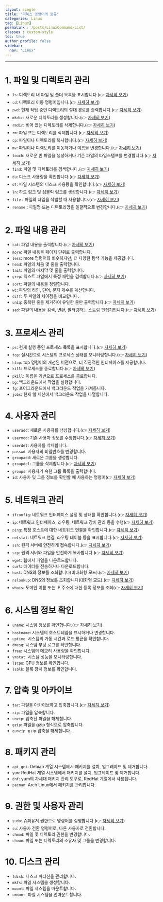 ```yaml
---
layout: single
title: "리눅스 명령어의 종류"
categories: Linux
tag: [Linux]
permalink : /posts/LinuxCommand-List/
classes : custom-style
toc: true
author_profile: false
sidebar:
  nav: "Linux"
---
```


<hr>

# 1. 파일 및 디렉토리 관리

- `ls`: 디렉토리 내 파일 및 폴더 목록을 표시합니다.(👉 [자세히 보기](https://ehdgur5123.github.io/posts/LinuxCommand-ls))
- `cd`: 디렉토리 이동 명령어입니다.(👉 [자세히 보기](https://ehdgur5123.github.io/posts/LinuxCommand-cd))
- `pwd`: 현재 작업 중인 디렉토리의 절대 경로를 출력합니다.(👉 [자세히 보기](https://ehdgur5123.github.io/posts/LinuxCommand-pwd))
- `mkdir`: 새로운 디렉토리를 생성합니다.(👉 [자세히 보기](https://ehdgur5123.github.io/posts/LinuxCommand-mkdir))
- `rmdir`: 비어 있는 디렉토리를 삭제합니다.(👉 [자세히 보기](https://ehdgur5123.github.io/posts/LinuxCommand-rmdir))
- `rm`: 파일 또는 디렉토리를 삭제합니다.(👉 [자세히 보기](https://ehdgur5123.github.io/posts/LinuxCommand-rm))
- `cp`: 파일이나 디렉토리를 복사합니다.(👉 [자세히 보기](https://ehdgur5123.github.io/posts/LinuxCommand-cp))
- `mv`: 파일이나 디렉토리를 이동하거나 이름을 변경합니다.(👉 [자세히 보기](https://ehdgur5123.github.io/posts/LinuxCommand-mv))
- `touch`: 새로운 빈 파일을 생성하거나 기존 파일의 타임스탬프를 변경합니다.(👉 [자세히 보기](https://ehdgur5123.github.io/posts/LinuxCommand-touch))
- `find`: 파일 및 디렉토리를 검색합니다.(👉 [자세히 보기](https://ehdgur5123.github.io/posts/LinuxCommand-find))
- `du`: 디스크 사용량을 확인합니다.(👉 [자세히 보기](https://ehdgur5123.github.io/posts/LinuxCommand-du))
- `df`: 파일 시스템의 디스크 사용량을 확인합니다.(👉 [자세히 보기](https://ehdgur5123.github.io/posts/LinuxCommand-df))
- `ln`: 하드 링크 및 심볼릭 링크를 생성합니다.(👉 [자세히 보기](https://ehdgur5123.github.io/posts/LinuxCommand-ln))
- `file` : 파일의 타입을 식별할 때 사용합니다.(👉 [자세히 보기](https://ehdgur5123.github.io/posts/LinuxCommand-file))
- `rename` : 파일명 또는 디렉토리명을 일괄적으로 변경합니다.(👉 [자세히 보기](https://ehdgur5123.github.io/posts/LinuxCommand-rename))

# 2. 파일 내용 관리

- `cat`: 파일 내용을 출력합니다.(👉 [자세히 보기](https://ehdgur5123.github.io/posts/LinuxCommand-cat))
- `more`: 파일 내용을 페이지 단위로 출력합니다.
- `less`: more 명령어와 비슷하지만, 더 다양한 탐색 기능을 제공합니다.
- `head`: 파일의 처음 몇 줄을 출력합니다.
- `tail`: 파일의 마지막 몇 줄을 출력합니다.
- `grep`: 텍스트 파일에서 특정 패턴을 검색합니다.(👉 [자세히 보기](https://ehdgur5123.github.io/posts/LinuxCommand-grep))
- `sort`: 파일의 내용을 정렬합니다.
- `wc`: 파일의 라인, 단어, 문자 개수를 계산합니다.
- `diff`: 두 파일의 차이점을 비교합니다.
- `uniq`: 중복된 줄을 제거하여 유일한 줄만 출력합니다.(👉 [자세히 보기](https://ehdgur5123.github.io/posts/LinuxCommand-uniq))
- `sed`: 파일의 내용을 검색, 변환, 필터링하는 스트림 편집기입니다.(👉 [자세히 보기](https://ehdgur5123.github.io/posts/LinuxCommand-sed))

# 3. 프로세스 관리

- `ps`: 현재 실행 중인 프로세스 목록을 표시합니다.(👉 [자세히 보기](https://ehdgur5123.github.io/posts/LinuxCommand-ps))
- `top`: 실시간으로 시스템의 프로세스 상태를 모니터링합니다.(👉 [자세히 보기](https://ehdgur5123.github.io/posts/LinuxCommand-top))
- `htop`: top 명령어의 개선된 버전으로, 더 직관적인 인터페이스를 제공합니다.
- `kill`: 프로세스를 종료합니다.(👉 [자세히 보기](https://ehdgur5123.github.io/posts/LinuxCommand-kill))
- `pkill`: 이름을 기반으로 프로세스를 종료합니다.
- `bg`: 백그라운드에서 작업을 실행합니다.
- `fg`: 포어그라운드에서 백그라운드 작업을 가져옵니다.
- `jobs`: 현재 쉘 세션에서 백그라운드 작업을 나열합니다.

# 4. 사용자 관리

- `useradd`: 새로운 사용자를 생성합니다.(👉 [자세히 보기](https://ehdgur5123.github.io/posts/LinuxCommand-useradd))
- `usermod`: 기존 사용자 정보를 수정합니다.(👉 [자세히 보기](https://ehdgur5123.github.io/posts/LinuxCommand-usermod))
- `userdel`: 사용자를 삭제합니다.
- `passwd`: 사용자의 비밀번호를 변경합니다.
- `groupadd`: 새로운 그룹을 생성합니다.
- `groupdel`: 그룹을 삭제합니다.(👉 [자세히 보기](https://ehdgur5123.github.io/posts/LinuxCommand-groupdel))
- `groups`: 사용자가 속한 그룹 목록을 출력합니다.
- `id`: 사용자 및 그룹 정보를 확인할 때 사용하는 명령어(👉 [자세히 보기](https://ehdgur5123.github.io/posts/LinuxCommand-id))

# 5. 네트워크 관리

- `ifconfig`: 네트워크 인터페이스 설정 및 상태를 확인합니다.(👉 [자세히 보기](https://ehdgur5123.github.io/posts/LinuxCommand-ifconfig))
- `ip`: 네트워크 인터페이스, 라우팅, 네트워크 장치 관리 등을 수행(👉 [자세히 보기](https://ehdgur5123.github.io/posts/LinuxCommand-ip))
- `ping`: 특정 호스트에 대한 네트워크 연결을 확인합니다.(👉 [자세히 보기](https://ehdgur5123.github.io/posts/LinuxCommand-ping))
- `netstat`: 네트워크 연결, 라우팅 테이블 등을 표시합니다.(👉 [자세히 보기](https://ehdgur5123.github.io/posts/LinuxCommand-netstat))
- `ssh`: 원격 서버에 안전하게 접속합니다.(👉 [자세히 보기](https://ehdgur5123.github.io/posts/LinuxCommand-ssh))
- `scp`: 원격 서버와 파일을 안전하게 복사합니다.(👉 [자세히 보기](https://ehdgur5123.github.io/posts/LinuxCommand-scp))
- `wget`: 웹에서 파일을 다운로드합니다.
- `curl`: 데이터를 전송하거나 다운로드합니다.
- `host`: DNS의 정보를 조회합니다(비대화형 모드).(👉 [자세히 보기](https://ehdgur5123.github.io/posts/LinuxCommand-host))
- `nslookup`: DNS의 정보를 조회합니다(대화형 모드).(👉 [자세히 보기](https://ehdgur5123.github.io/posts/LinuxCommand-nslookup))
- `whois`: 도메인 이름 또는 IP 주소에 대한 등록 정보를 조회(👉 [자세히 보기](https://ehdgur5123.github.io/posts/LinuxCommand-whois))

# 6. 시스템 정보 확인

- `uname`: 시스템 정보를 확인합니다.(👉 [자세히 보기](https://ehdgur5123.github.io/posts/LinuxCommand-uname))
- `hostname`: 시스템의 호스트네임을 표시하거나 변경합니다.
- `uptime`: 시스템의 가동 시간과 로드 평균을 확인합니다.
- `dmesg`: 시스템 부팅 로그를 확인합니다.
- `free`: 시스템의 메모리 사용량을 확인합니다.
- `vmstat`: 시스템 성능을 모니터링합니다.
- `lscpu`: CPU 정보를 확인합니다.
- `lsblk`: 블록 장치 정보를 확인합니다.

# 7. 압축 및 아카이브

- `tar`: 파일을 아카이브하고 압축합니다.(👉 [자세히 보기](https://ehdgur5123.github.io/posts/LinuxCommand-tar))
- `zip`: 파일을 압축합니다.
- `unzip`: 압축된 파일을 해제합니다.
- `gzip`: 파일을 gzip 형식으로 압축합니다.
- `gunzip`: gzip 압축을 해제합니다.

# 8. 패키지 관리

- `apt-get`: Debian 계열 시스템에서 패키지를 설치, 업그레이드 및 제거합니다.
- `yum`: RedHat 계열 시스템에서 패키지를 설치, 업그레이드 및 제거합니다.
- `dnf`: yum의 차세대 패키지 관리 도구로, RedHat 계열에서 사용됩니다.
- `pacman`: Arch Linux에서 패키지를 관리합니다.

# 9. 권한 및 사용자 관리
- `sudo`: 슈퍼유저 권한으로 명령어를 실행합니다.(👉 [자세히 보기](https://ehdgur5123.github.io/posts/LinuxCommand-sudo))
- `su`: 사용자 전환 명령어로, 다른 사용자로 전환합니다.
- `chmod`: 파일 및 디렉토리 권한을 변경합니다.
- `chown`: 파일 또는 디렉토리의 소유자 및 그룹을 변경합니다.

# 10. 디스크 관리
- `fdisk`: 디스크 파티션을 관리합니다.
- `mkfs`: 파일 시스템을 생성합니다.
- `mount`: 파일 시스템을 마운트합니다.
- `umount`: 파일 시스템을 언마운트합니다.